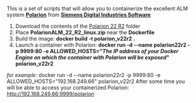 This is a set of scripts that will allow you to containerize the excellent ALM system **[Polarion](https://polarion.plm.automation.siemens.com/en/application-lifecycle-management-alm-tool-trial)** from **[Siemens Digital Industries Software](https://www.sw.siemens.com/en-US/)**

 1. Download the contents of the [Polarion 22 R2](https://github.com/Krusty84/Docker-Polarion/tree/main/Polarion%2022%20R2) folder
 2. Place **PolarionALM_22_R2_linux.zip** near the **Dockerfile**
 3. Build the image: **docker build -t polarion_v22r2 .**
 4. Launch a container with Polarion: 
**docker run -d --name polarion22r2 -p 9999:80 -e ALLOWED_HOSTS="*The IP address of your Docker Engine on which the container with Polarion will be exposed*" polarion_v22r2**

*for example:* 
docker run -d --name polarion22r2 -p 9999:80 -e ALLOWED_HOSTS="192.168.249.66" polarion_v22r2
After some time you will be able to access your containerized Polarion: http://192.168.249.66:9999/polarion